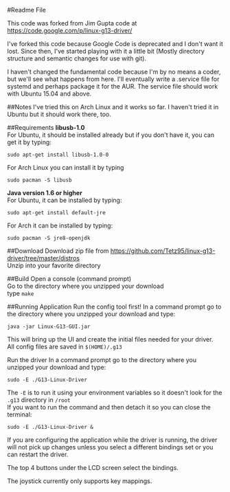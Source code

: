 #Readme File

This code was forked from Jim Gupta code at https://code.google.com/p/linux-g13-driver/  

I've forked this code because Google Code is deprecated and I don't want it lost.  Since then, I've started playing with it a little bit (Mostly directory structure and semantic changes for use with git).  

I haven't changed the fundamental code because I'm by no means a coder, but we'll see what happens from here.  I'll eventually write a .service file for systemd and perhaps package it for the AUR.  The service file should work with Ubuntu 15.04 and above.

##Notes
I've tried this on Arch Linux and it works so far.  I haven't tried it in Ubuntu but it should work there, too.


##Requirements
**libusb-1.0**  
For Ubuntu, it should be installed already but if you don't have it, you can get it by typing:

    sudo apt-get install libusb-1.0-0
    
For Arch Linux you can install it by typing

    sudo pacman -S libusb

**Java version 1.6 or higher**  
For Ubuntu, it can be installed by typing:

    sudo apt-get install default-jre
    
For Arch it can be installed by typing:

    sudo pacman -S jre8-openjdk

##Download
Download zip file from https://github.com/Tetz95/linux-g13-driver/tree/master/distros  
Unzip into your favorite directory

##Build
Open a console (command prompt)  
Go to the directory where you unzipped your download  
type `make`


##Running Application
Run the config tool first!
In a command prompt go to the directory where you unzipped your download and type:  

    java -jar Linux-G13-GUI.jar

This will bring up the UI and create the initial files needed for your driver.  
All config files are saved in `$(HOME)/.g13`

Run the driver
In a command prompt go to the directory where you unzipped your download and type:  

    sudo -E ./G13-Linux-Driver

The `-E` is to run it using your environment variables so it doesn't look for the `.g13` directory in `/root`  
If you want to run the command and then detach it so you can close the terminal:

    sudo -E ./G13-Linux-Driver &

If you are configuring the application while the driver is running, the driver will not pick up changes unless you select a different bindings set or you can restart the driver.

The top 4 buttons under the LCD screen select the bindings.

The joystick currently only supports key mappings.
